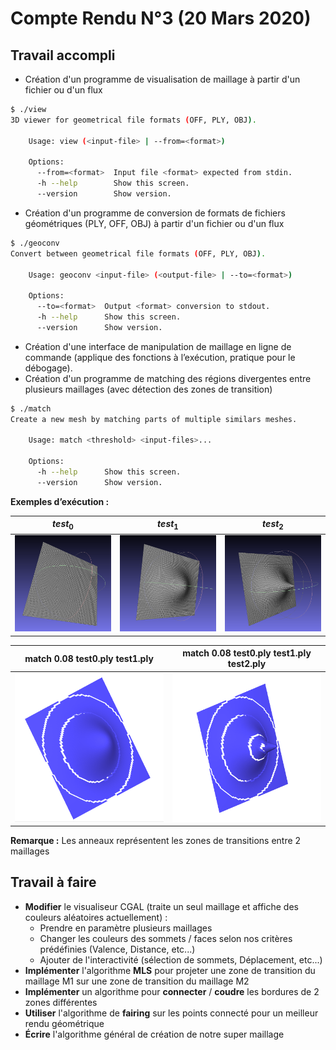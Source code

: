 # Compte Rendu N°3 (20 Mars 2020)

## Travail accompli

- Création d'un programme de visualisation de maillage à partir d'un fichier ou d'un flux

```bash
$ ./view
3D viewer for geometrical file formats (OFF, PLY, OBJ).

    Usage: view (<input-file> | --from=<format>)

    Options:
      --from=<format>  Input file <format> expected from stdin.
      -h --help        Show this screen.
      --version        Show version.
```

- Création d'un programme de conversion de formats de fichiers géométriques (PLY, OFF, OBJ) à partir d'un fichier ou d'un flux

```bash
$ ./geoconv
Convert between geometrical file formats (OFF, PLY, OBJ).

    Usage: geoconv <input-file> (<output-file> | --to=<format>)

    Options:
      --to=<format>  Output <format> conversion to stdout.
      -h --help      Show this screen.
      --version      Show version.
```

- Création d'une interface de manipulation de maillage en ligne de commande (applique des fonctions à l’exécution, pratique pour le débogage).
- Création d'un programme de matching des régions divergentes entre plusieurs maillages (avec détection des zones de transition)

```bash
$ ./match
Create a new mesh by matching parts of multiple similars meshes.

    Usage: match <threshold> <input-files>...

    Options:
      -h --help      Show this screen.
      --version      Show version.
```

**Exemples d’exécution :**

|                           $test_0$                           |                           $test_1$                           |                           $test_2$                           |
| :----------------------------------------------------------: | :----------------------------------------------------------: | :----------------------------------------------------------: |
| ![Screenshot_20200311_091651](.assets/Screenshot_20200311_091651.png) | ![Screenshot_20200311_091804](.assets/Screenshot_20200311_091804.png) | ![Screenshot_20200311_091901](.assets/Screenshot_20200311_091901.png) |

|                match 0.08 test0.ply test1.ply                |           match 0.08 test0.ply test1.ply test2.ply           |
| :----------------------------------------------------------: | :----------------------------------------------------------: |
| ![Screenshot_20200320_091050](.assets/Screenshot_20200320_090915.png) | ![Screenshot_20200320_091050](.assets/Screenshot_20200320_091050-1584692686467.png) |

**Remarque :** Les anneaux représentent les zones de transitions entre 2 maillages

## Travail à faire

- **Modifier** le visualiseur CGAL (traite un seul maillage et affiche des couleurs aléatoires actuellement) :
  - Prendre en paramètre plusieurs maillages
  - Changer les couleurs des sommets / faces selon nos critères prédéfinies (Valence, Distance, etc...)
  - Ajouter de l'interactivité (sélection de sommets, Déplacement, etc...)
- **Implémenter** l'algorithme **MLS** pour projeter une zone de transition du maillage M1 sur une zone de transition du maillage M2
- **Implémenter** un algorithme pour **connecter** / **coudre** les bordures de 2 zones différentes
- **Utiliser** l'algorithme de **fairing** sur les points connecté pour un meilleur rendu géométrique
- **Écrire** l'algorithme général de création de notre super maillage